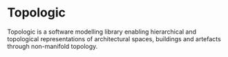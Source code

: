 # Topologic
Topologic is a software modelling library enabling hierarchical and topological representations of architectural spaces, buildings and artefacts through non-manifold topology.
